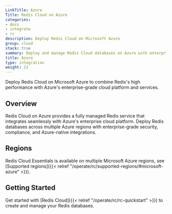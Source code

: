```yaml
---
LinkTitle: Azure
Title: Redis Cloud on Azure
categories:
- docs
- integrate
- rc
description: Deploy Redis Cloud on Microsoft Azure
group: cloud
stack: true
summary: Deploy and manage Redis Cloud databases on Azure with enterprise-grade security and global reach.
title: Azure
type: integration
weight: 11
---
```


Deploy Redis Cloud on Microsoft Azure to combine Redis's high performance with Azure's enterprise-grade cloud platform and services.

## Overview

Redis Cloud on Azure provides a fully managed Redis service that integrates seamlessly with Azure's enterprise cloud platform. Deploy Redis databases across multiple Azure regions with enterprise-grade security, compliance, and Azure-native integrations.

## Regions

Redis Cloud Essentials is available on multiple Microsoft Azure regions, see [Supported regions]({{< relref "/operate/rc/supported-regions/#microsoft-azure" >}}).

## Getting Started

Get started with [Redis Cloud]({{< relref "/operate/rc/rc-quickstart" >}}) to create and manage your Redis databases.
